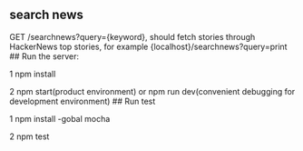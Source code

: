 ## search news
 <p> GET /searchnews?query={keyword}, should fetch stories through HackerNews top stories, for example {localhost}/searchnews?query=print
## Run the server:
<p>1 npm install
<p>2 npm start(product environment) or npm run dev(convenient debugging for development environment)
## Run test
<p> 1 npm install -gobal mocha
<p> 2 npm test
